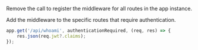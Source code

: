 Remove the call to register the middleware for all routes in the app instance.

Add the middleware to the specific routes that require authentication.

```js
app.get('/api/whoami', authenticationRequired, (req, res) => {
    res.json(req.jwt?.claims);
});
```